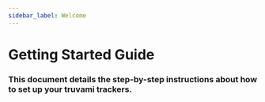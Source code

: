 ```yaml
---
sidebar_label: Welcome
---
```


# Getting Started Guide

### This document details the step-by-step instructions about how to set up your truvami trackers.